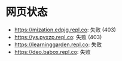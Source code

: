 # 网页状态
- https://mization.edpjg.repl.co: 失败 (403)
- https://ys.pyxzp.repl.co: 失败 (403)
- https://learninggarden.repl.co: 失败
- https://deo.babox.repl.co: 失败

